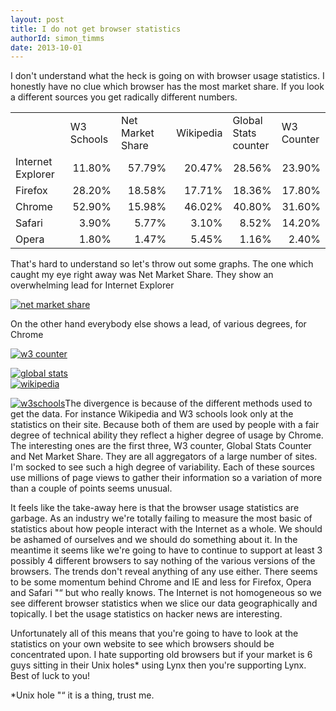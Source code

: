 ```yaml
---
layout: post
title: I do not get browser statistics
authorId: simon_timms
date: 2013-10-01
---
```


I don't understand what the heck is going on with browser usage statistics. I honestly have no clue which browser has the most market share. If you look a different sources you get radically different numbers.

<table border="0" cellpadding="0" cellspacing="0" width="485"><col width="103"></col><col width="78"></col><col width="110"></col><col width="64"></col><col span="2" width="65"></col><tbody><tr><td height="17" width="103"></td><td width="78">W3 Schools</td><td width="110">Net Market Share</td><td width="64">Wikipedia</td><td width="65">Global Stats counter</td><td width="65">W3 Counter</td></tr><tr><td height="17">Internet Explorer</td><td align="right">11.80%</td><td align="right">57.79%</td><td align="right">20.47%</td><td align="right">28.56%</td><td align="right">23.90%</td></tr><tr><td height="17">Firefox</td><td align="right">28.20%</td><td align="right">18.58%</td><td align="right">17.71%</td><td align="right">18.36%</td><td align="right">17.80%</td></tr><tr><td height="17">Chrome</td><td align="right">52.90%</td><td align="right">15.98%</td><td align="right">46.02%</td><td align="right">40.80%</td><td align="right">31.60%</td></tr><tr><td height="17">Safari</td><td align="right">3.90%</td><td align="right">5.77%</td><td align="right">3.10%</td><td align="right">8.52%</td><td align="right">14.20%</td></tr><tr><td height="17">Opera</td><td align="right">1.80%</td><td align="right">1.47%</td><td align="right">5.45%</td><td align="right">1.16%</td><td align="right">2.40%</td></tr></tbody></table>That's hard to understand so let's throw out some graphs. The one which caught my eye right away was Net Market Share. They show an overwhelming lead for Internet Explorer

[![net market share](http://stimms.files.wordpress.com/2013/10/net-market-share1.jpg?w=463)](http://stimms.files.wordpress.com/2013/10/net-market-share1.jpg)

On the other hand everybody else shows a lead, of various degrees, for Chrome

[![w3 counter](http://stimms.files.wordpress.com/2013/10/w3-counter1.jpg?w=463)](http://stimms.files.wordpress.com/2013/10/w3-counter1.jpg)

[![global stats](http://stimms.files.wordpress.com/2013/10/global-stats1.jpg)](http://stimms.files.wordpress.com/2013/10/global-stats1.jpg) [  
](http://stimms.files.wordpress.com/2013/10/net-market-share1.jpg) [![wikipedia](http://stimms.files.wordpress.com/2013/10/wikipedia1.jpg?w=463)](http://stimms.files.wordpress.com/2013/10/wikipedia1.jpg)

[![w3schools](http://stimms.files.wordpress.com/2013/10/w3schools1.jpg?w=463)](http://stimms.files.wordpress.com/2013/10/w3schools1.jpg)The divergence is because of the different methods used to get the data. For instance Wikipedia and W3 schools look only at the statistics on their site. Because both of them are used by people with a fair degree of technical ability they reflect a higher degree of usage by Chrome. The interesting ones are the first three, W3 counter, Global Stats Counter and Net Market Share. They are all aggregators of a large number of sites. I'm socked to see such a high degree of variability. Each of these sources use millions of page views to gather their information so a variation of more than a couple of points seems unusual.

It feels like the take-away here is that the browser usage statistics are garbage. As an industry we're totally failing to measure the most basic of statistics about how people interact with the Internet as a whole. We should be ashamed of ourselves and we should do something about it. In the meantime it seems like we're going to have to continue to support at least 3 possibly 4 different browsers to say nothing of the various versions of the browsers. The trends don't reveal anything of any use either. There seems to be some momentum behind Chrome and IE and less for Firefox, Opera and Safari "“ but who really knows. The Internet is not homogeneous so we see different browser statistics when we slice our data geographically and topically. I bet the usage statistics on hacker news are interesting.

Unfortunately all of this means that you're going to have to look at the statistics on your own website to see which browsers should be concentrated upon. I hate supporting old browsers but if your market is 6 guys sitting in their Unix holes* using Lynx then you're supporting Lynx. Best of luck to you!

*Unix hole "“ it is a thing, trust me.



